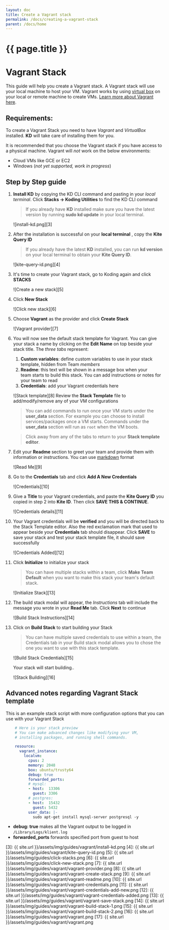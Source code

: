 ```yaml
---
layout: doc
title: Create a Vagrant stack
permalink: /docs/creating-a-vagrant-stack
parent: /docs/home
---
```


# {{ page.title }}

# Vagrant Stack

This guide will help you create a Vagrant stack. A Vagrant stack will use your local machine to host your VM. Vagrant works by using [virtual box][1] on your local or remote machine to create VMs. [Learn more about Vagrant here][2].

## Requirements:

To create a Vagrant Stack you need to have _Vagrant_ and _VirtualBox_ installed. **KD** will take care of installing them for you.

It is recommended that you choose the Vagrant stack if you have access to a physical machine. Vagrant will _not_ work on the below environments:

  - Cloud VMs like GCE or EC2
  - Windows (_not yet supported, work in progress_)

## Step by Step guide

1. **Install KD** by copying the KD CLI command and pasting in your _local terminal_. Click **Stacks -&gt; Koding Utilities** to find the KD CLI command

    > If you already have **KD** installed make sure you have the latest version by running **sudo kd update** in your local terminal.

    ![install-kd.png][3]

2. After the installation is successful on your **local terminal** , copy the **Kite Query ID**

    > If you already have the latest **KD** installed, you can run **kd version** on your local terminal to obtain your **Kite Query ID**.

    ![kite-query-id.png][4]

3. It's time to create your Vagrant stack, go to Koding again and click **STACKS**

    ![Create a new stack][5]

4. Click **New Stack**

    ![Click new stack][6]

5. Choose **Vagrant** as the provider and click **Create Stack**

    ![Vagrant provider][7]

6. You will now see the default stack template for Vagrant. You can give your stack a name by clicking on the **Edit Name** on top beside your stack title. The _three tabs_ represent:

    1.  **Custom variables**: define custom variables to use in your stack template, hidden from Team _members_
    2.  **Readme**: this text will be shown in a message box when your team starts to build this stack. You can add instructions or notes for your team to read
    3.  **Credentials**: add your Vagrant credentials here

    ![Stack template][8]
    Review the **Stack Template** file to add/modify/remove any of your VM configurations

    >You can add commands to run once your VM starts under the **user_data** section. For example you can choose to install services/packages once a VM starts. Commands under the **user_data** section will run as `root` when the VM boots.

    >Click away from any of the tabs to return to your **Stack template editor**.

7.  Edit your **Readme** section to greet your team and provide them with information or instructions. You can use [markdown](https://en.wikipedia.org/wiki/Markdown) format

    ![Read Me][9]

8.  Go to the **Credentials** tab and click **Add A New Credentials**

    ![Credentials][10]

9. Give a **Title** to your Vagrant credentials, and paste the **Kite Query ID**&nbsp;you copied in step 2 into **Kite ID**. Then click **SAVE THIS &amp; CONTINUE**.

    ![Credentials details][11]

10. Your Vagrant credentials will be **verified** and you will be directed back to the Stack Template editor. Also the red exclamation mark that used to appear beside your **Credentials** tab should disappear. Click **SAVE** to save your stack and test your stack template file, it should save successfully

    ![Credentials Added][12]

11. Click **Initialize** to initialize your stack

    > You can have multiple stacks within a team, click **Make Team Default** when you want to make this stack your team's default stack.

    ![Initialize Stack][13]

12. The build stack modal will appear, the *Instructions* tab will include the message you wrote in your **Read Me** tab. Click **Next** to continue

    ![Build Stack Instructions][14]

13. Click on **Build Stack** to start building your Stack

    > You can have multiple saved credentials to use within a team, the Credentials tab in your Build stack modal allows you to chose the one you want to use with this stack template.

    ![Build Stack Credentials][15]

    Your stack will start building..

    ![Stack Building][16]

## Advanced notes regarding Vagrant Stack template

This is an example stack script with more&nbsp;configuration options that you can use with your Vagrant Stack

``` yaml
    # Here is your stack preview
    # You can make advanced changes like modifying your VM,
    # installing packages, and running shell commands.

    resource:
      vagrant_instance:
        localvm:
          cpus: 2
          memory: 2048
          box: ubuntu/trusty64
          debug: true
          forwarded_ports:
          # mysql:
          - host:  13306
            guest: 3306
          # postgres:
          - host:  15432
            guest: 5432
          user_data: |-
            sudo apt-get install mysql-server postgresql -y
```

- **debug: true** makes all the Vagrant output to be logged in `/Library/Logs/klient.log`
- **forwarded_ports** forwards specified port from guest to host

[1]: http://www.virtualbox.org
[2]: https://www.vagrantup.com/about.html
[3]: {{ site.url }}/assets/img/guides/vagrant/install-kd.png
[4]: {{ site.url }}/assets/img/guides/vagrant/kite-query-id.png
[5]: {{ site.url }}/assets/img/guides/click-stacks.png
[6]: {{ site.url }}/assets/img/guides/click-new-stack.png
[7]: {{ site.url }}/assets/img/guides/vagrant/vagrant-provider.png
[8]: {{ site.url }}/assets/img/guides/vagrant/vagrant-create-stack.png
[9]: {{ site.url }}/assets/img/guides/vagrant/vagrant-readme.png
[10]: {{ site.url }}/assets/img/guides/vagrant/vagrant-credentials.png
[11]: {{ site.url }}/assets/img/guides/vagrant/vagrant-credentials-add-new.png
[12]: {{ site.url }}/assets/img/guides/vagrant/vagrant-credentials-added.png
[13]: {{ site.url }}/assets/img/guides/vagrant/vagrant-save-stack.png
[14]: {{ site.url }}/assets/img/guides/vagrant/vagrant-build-stack-1.png
[15]: {{ site.url }}/assets/img/guides/vagrant/vagrant-build-stack-2.png
[16]: {{ site.url }}/assets/img/guides/vagrant/vagrant.png
[17]: {{ site.url }}/assets/img/guides/vagrant/vagrant.png
